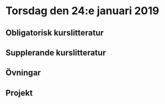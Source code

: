 # Torsdag den 24:e januari 2019


## Obligatorisk kurslitteratur
## Supplerande kurslitteratur
## Övningar
## Projekt
